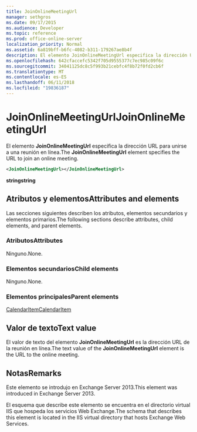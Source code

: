 ```yaml
---
title: JoinOnlineMeetingUrl
manager: sethgros
ms.date: 09/17/2015
ms.audience: Developer
ms.topic: reference
ms.prod: office-online-server
localization_priority: Normal
ms.assetid: 6a819bff-b6fc-4082-b311-179267ae8b4f
description: El elemento JoinOnlineMeetingUrl especifica la dirección URL para unirse a una reunión en línea.
ms.openlocfilehash: 642cfaccefc5342f705d9555377c7ec985c09f6c
ms.sourcegitcommit: 34041125dc8c5f993b21cebfc4f8b72f0fd2cb6f
ms.translationtype: MT
ms.contentlocale: es-ES
ms.lasthandoff: 06/11/2018
ms.locfileid: "19836187"
---
```

# <a name="joinonlinemeetingurl"></a><span data-ttu-id="a7164-103">JoinOnlineMeetingUrl</span><span class="sxs-lookup"><span data-stu-id="a7164-103">JoinOnlineMeetingUrl</span></span>

<span data-ttu-id="a7164-104">El elemento **JoinOnlineMeetingUrl** especifica la dirección URL para unirse a una reunión en línea.</span><span class="sxs-lookup"><span data-stu-id="a7164-104">The **JoinOnlineMeetingUrl** element specifies the URL to join an online meeting.</span></span> 
  
```XML
<JoinOnlineMeetingUrl></JoinOnlineMeetingUrl>
```

 <span data-ttu-id="a7164-105">**string**</span><span class="sxs-lookup"><span data-stu-id="a7164-105">**string**</span></span>
## <a name="attributes-and-elements"></a><span data-ttu-id="a7164-106">Atributos y elementos</span><span class="sxs-lookup"><span data-stu-id="a7164-106">Attributes and elements</span></span>

<span data-ttu-id="a7164-107">Las secciones siguientes describen los atributos, elementos secundarios y elementos primarios.</span><span class="sxs-lookup"><span data-stu-id="a7164-107">The following sections describe attributes, child elements, and parent elements.</span></span>
  
### <a name="attributes"></a><span data-ttu-id="a7164-108">Atributos</span><span class="sxs-lookup"><span data-stu-id="a7164-108">Attributes</span></span>

<span data-ttu-id="a7164-109">Ninguno.</span><span class="sxs-lookup"><span data-stu-id="a7164-109">None.</span></span>
  
### <a name="child-elements"></a><span data-ttu-id="a7164-110">Elementos secundarios</span><span class="sxs-lookup"><span data-stu-id="a7164-110">Child elements</span></span>

<span data-ttu-id="a7164-111">Ninguno.</span><span class="sxs-lookup"><span data-stu-id="a7164-111">None.</span></span>
  
### <a name="parent-elements"></a><span data-ttu-id="a7164-112">Elementos principales</span><span class="sxs-lookup"><span data-stu-id="a7164-112">Parent elements</span></span>

[<span data-ttu-id="a7164-113">CalendarItem</span><span class="sxs-lookup"><span data-stu-id="a7164-113">CalendarItem</span></span>](calendaritem.md)
  
## <a name="text-value"></a><span data-ttu-id="a7164-114">Valor de texto</span><span class="sxs-lookup"><span data-stu-id="a7164-114">Text value</span></span>

<span data-ttu-id="a7164-115">El valor de texto del elemento **JoinOnlineMeetingUrl** es la dirección URL de la reunión en línea.</span><span class="sxs-lookup"><span data-stu-id="a7164-115">The text value of the **JoinOnlineMeetingUrl** element is the URL to the online meeting.</span></span> 
  
## <a name="remarks"></a><span data-ttu-id="a7164-116">Notas</span><span class="sxs-lookup"><span data-stu-id="a7164-116">Remarks</span></span>

<span data-ttu-id="a7164-117">Este elemento se introdujo en Exchange Server 2013.</span><span class="sxs-lookup"><span data-stu-id="a7164-117">This element was introduced in Exchange Server 2013.</span></span>
  
<span data-ttu-id="a7164-118">El esquema que describe este elemento se encuentra en el directorio virtual IIS que hospeda los servicios Web Exchange.</span><span class="sxs-lookup"><span data-stu-id="a7164-118">The schema that describes this element is located in the IIS virtual directory that hosts Exchange Web Services.</span></span>
  

